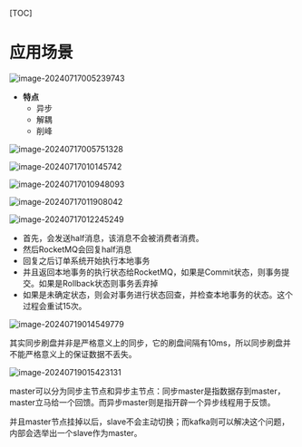 [TOC]

# 应用场景

![image-20240717005239743](https://fastly.jsdelivr.net/gh/lqyspace/mypic@master/img1/202407170052983.png)

- **特点**
  - 异步
  - 解耦
  - 削峰

![image-20240717005751328](https://fastly.jsdelivr.net/gh/lqyspace/mypic@master/img1/202407170057585.png)

![image-20240717010145742](https://fastly.jsdelivr.net/gh/lqyspace/mypic@master/img1/202407170101873.png)

![image-20240717010948093](https://fastly.jsdelivr.net/gh/lqyspace/mypic@master/img1/202407170109305.png)

![image-20240717011908042](https://fastly.jsdelivr.net/gh/lqyspace/mypic@master/img1/202407170119221.png)

![image-20240717012245249](https://fastly.jsdelivr.net/gh/lqyspace/mypic@master/img1/202407170122407.png)

- 首先，会发送half消息，该消息不会被消费者消费。
- 然后RocketMQ会回复half消息
- 回复之后订单系统开始执行本地事务
- 并且返回本地事务的执行状态给RocketMQ，如果是Commit状态，则事务提交。如果是Rollback状态则事务丢弃掉
- 如果是未确定状态，则会对事务进行状态回查，并检查本地事务的状态。这个过程会重试15次。

![image-20240719014549779](https://fastly.jsdelivr.net/gh/lqyspace/mypic@master/img1/202407190145954.png)

其实同步刷盘并非是严格意义上的同步，它的刷盘间隔有10ms，所以同步刷盘并不能严格意义上的保证数据不丢失。

![image-20240719015423131](https://fastly.jsdelivr.net/gh/lqyspace/mypic@master/img1/202407190154324.png)

master可以分为同步主节点和异步主节点：同步master是指数据存到master，master立马给一个回馈。而异步master则是指开辟一个异步线程用于反馈。

并且master节点挂掉以后，slave不会主动切换；而kafka则可以解决这个问题，内部会选举出一个slave作为master。

